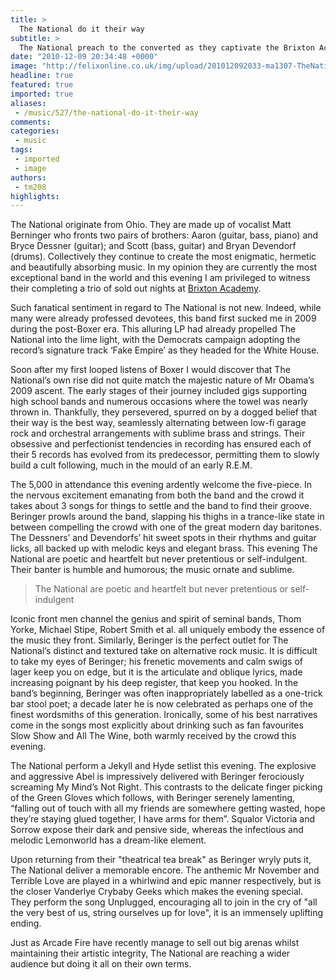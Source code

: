 ```yaml
---
title: >
  The National do it their way
subtitle: >
  The National preach to the converted as they captivate the Brixton Academy
date: "2010-12-09 20:34:48 +0000"
image: "http://felixonline.co.uk/img/upload/201012092033-ma1307-TheNatio.jpg"
headline: true
featured: true
imported: true
aliases:
 - /music/527/the-national-do-it-their-way
comments:
categories:
 - music
tags:
 - imported
 - image
authors:
 - tm208
highlights:
---
```


The National originate from Ohio. They are made up of vocalist Matt Berninger who fronts two pairs of brothers: Aaron (guitar, bass, piano) and Bryce Dessner (guitar); and Scott (bass, guitar) and Bryan Devendorf (drums). Collectively they continue to create the most enigmatic, hermetic and beautifully absorbing music. In my opinion they are currently the most exceptional band in the world and this evening I am privileged to witness their completing a trio of sold out nights at [Brixton Academy](http://www.o2academybrixton.co.uk/).

Such fanatical sentiment in regard to The National is not new. Indeed, while many were already professed devotees, this band first sucked me in 2009 during the post-Boxer era. This alluring LP had already propelled The National into the lime light, with the Democrats campaign adopting the record’s signature track ‘Fake Empire’ as they headed for the White House.

Soon after my first looped listens of Boxer I would discover that The National’s own rise did not quite match the majestic nature of Mr Obama’s 2009 ascent. The early stages of their journey included gigs supporting high school bands and numerous occasions where the towel was nearly thrown in. Thankfully, they persevered, spurred on by a dogged belief that their way is the best way, seamlessly alternating between low-fi garage rock and orchestral arrangements with sublime brass and strings. Their obsessive and perfectionist tendencies in recording has ensured each of their 5 records has evolved from its predecessor, permitting them to slowly build a cult following, much in the mould of an early R.E.M.

The 5,000 in attendance this evening ardently welcome the five-piece. In the nervous excitement emanating from both the band and the crowd it takes about 3 songs for things to settle and the band to find their groove. Beringer prowls around the band, slapping his thighs in a trance-like state in between compelling the crowd with one of the great modern day baritones. The Dessners’ and Devendorfs’ hit sweet spots in their rhythms and guitar licks, all backed up with melodic keys and elegant brass. This evening The National are poetic and heartfelt but never pretentious or self-indulgent. Their banter is humble and humorous; the music ornate and sublime.

> The National are poetic and heartfelt but never pretentious or self-indulgent

Iconic front men channel the genius and spirit of seminal bands, Thom Yorke, Michael Stipe, Robert Smith et al. all uniquely embody the essence of the music they front. Similarly, Beringer is the perfect outlet for The National’s distinct and textured take on alternative rock music. It is difficult to take my eyes of Beringer; his frenetic movements and calm swigs of lager keep you on edge, but it is the articulate and oblique lyrics, made increasing poignant by his deep register, that keep you hooked. In the band’s beginning, Beringer was often inappropriately labelled as a one-trick bar stool poet; a decade later he is now celebrated as perhaps one of the finest wordsmiths of this generation. Ironically, some of his best narratives come in the songs most explicitly about drinking such as fan favourites Slow Show and All The Wine, both warmly received by the crowd this evening.

The National perform a Jekyll and Hyde setlist this evening. The explosive and aggressive Abel is impressively delivered with Beringer ferociously screaming My Mind’s Not Right. This contrasts to the delicate finger picking of the Green Gloves which follows, with Beringer serenely lamenting, “falling out of touch with all my friends are somewhere getting wasted, hope they’re staying glued together, I have arms for them”. Squalor Victoria and Sorrow expose their dark and pensive side, whereas the infectious and melodic Lemonworld has a dream-like element.

Upon returning from their "theatrical tea break" as Beringer wryly puts it, The National deliver a memorable encore. The anthemic Mr November and Terrible Love are played in a whirlwind and epic manner respectively, but is the closer Vanderlye Crybaby Geeks which makes the evening special. They perform the song Unplugged, encouraging all to join in the cry of "all the very best of us, string ourselves up for love", it is an immensely uplifting ending.

Just as Arcade Fire have recently manage to sell out big arenas whilst maintaining their artistic integrity, The National are reaching a wider audience but doing it all on their own terms.
